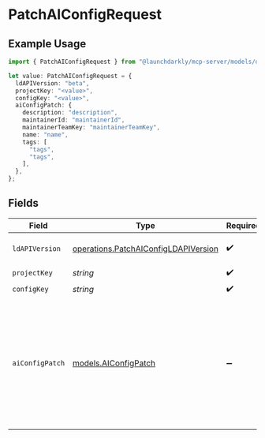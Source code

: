 # PatchAIConfigRequest

## Example Usage

```typescript
import { PatchAIConfigRequest } from "@launchdarkly/mcp-server/models/operations";

let value: PatchAIConfigRequest = {
  ldAPIVersion: "beta",
  projectKey: "<value>",
  configKey: "<value>",
  aiConfigPatch: {
    description: "description",
    maintainerId: "maintainerId",
    maintainerTeamKey: "maintainerTeamKey",
    name: "name",
    tags: [
      "tags",
      "tags",
    ],
  },
};
```

## Fields

| Field                                                                                                                                                  | Type                                                                                                                                                   | Required                                                                                                                                               | Description                                                                                                                                            | Example                                                                                                                                                |
| ------------------------------------------------------------------------------------------------------------------------------------------------------ | ------------------------------------------------------------------------------------------------------------------------------------------------------ | ------------------------------------------------------------------------------------------------------------------------------------------------------ | ------------------------------------------------------------------------------------------------------------------------------------------------------ | ------------------------------------------------------------------------------------------------------------------------------------------------------ |
| `ldAPIVersion`                                                                                                                                         | [operations.PatchAIConfigLDAPIVersion](../../models/operations/patchaiconfigldapiversion.md)                                                           | :heavy_check_mark:                                                                                                                                     | Version of the endpoint.                                                                                                                               |                                                                                                                                                        |
| `projectKey`                                                                                                                                           | *string*                                                                                                                                               | :heavy_check_mark:                                                                                                                                     | N/A                                                                                                                                                    |                                                                                                                                                        |
| `configKey`                                                                                                                                            | *string*                                                                                                                                               | :heavy_check_mark:                                                                                                                                     | N/A                                                                                                                                                    |                                                                                                                                                        |
| `aiConfigPatch`                                                                                                                                        | [models.AIConfigPatch](../../models/aiconfigpatch.md)                                                                                                  | :heavy_minus_sign:                                                                                                                                     | AI Config object to update                                                                                                                             | {<br/>"maintainerId": "maintainerId",<br/>"maintainerTeamKey": "maintainerTeamKey",<br/>"name": "name",<br/>"description": "description",<br/>"tags": [<br/>"tags",<br/>"tags"<br/>]<br/>} |